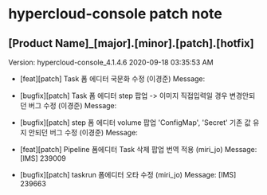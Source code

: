 # hypercloud-console patch note
## [Product Name]_[major].[minor].[patch].[hotfix]
Version: hypercloud-console_4.1.4.6
2020-09-18  03:35:53 AM
- [feat][patch] Task 폼 에디터 국문화 수정 (이경준) 
    Message: 
- [bugfix][patch] Task 폼 에디터 step 팝업 -> 이미지 직접입력일 경우 변경안되던 버그 수정 (이경준) 
    Message: 
- [bugfix][patch] step 폼 에디터 volume 팝업 'ConfigMap', 'Secret' 기존 값 유지 안되던 버그 수정 (이경준) 
    Message: 
- [feat][patch] Pipeline 폼에디터 Task 삭제 팝업 번역 적용 (miri_jo) 
    Message: [IMS] 239009

- [bugfix][patch] taskrun 폼에디터 오타 수정 (miri_jo) 
    Message: [IMS] 239663
